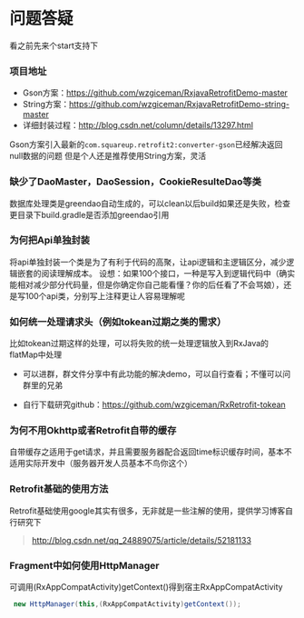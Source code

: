 # 问题答疑

看之前先来个start支持下

### 项目地址

* Gson方案：https://github.com/wzgiceman/RxjavaRetrofitDemo-master
* String方案：https://github.com/wzgiceman/RxjavaRetrofitDemo-string-master
* 详细封装过程：http://blog.csdn.net/column/details/13297.html

Gson方案引入最新的`com.squareup.retrofit2:converter-gson`已经解决返回null数据的问题
但是个人还是推荐使用String方案，灵活


### 缺少了DaoMaster，DaoSession，CookieResulteDao等类

数据库处理类是greendao自动生成的，可以clean以后build如果还是失败，检查更目录下build.gradle是否添加greendao引用




### 为何把Api单独封装

将api单独封装一个类是为了有利于代码的高聚，让api逻辑和主逻辑区分，减少逻辑嵌套的阅读理解成本。
设想：如果100个接口，一种是写入到逻辑代码中（确实能相对减少部分代码量，但是你确定你自己能看懂？你的后任看了不会骂娘），还是写100个api类，分别写上注释更让人容易理解呢


### 如何统一处理请求头（例如tokean过期之类的需求）

比如tokean过期这样的处理，可以将失败的统一处理逻辑放入到RxJava的flatMap中处理

* 可以进群，群文件分享中有此功能的解决demo，可以自行查看；不懂可以问群里的兄弟

* 自行下载研究github：https://github.com/wzgiceman/RxRetrofit-tokean


### 为何不用Okhttp或者Retrofit自带的缓存

自带缓存之适用于get请求，并且需要服务器配合返回time标识缓存时间，基本不适用实际开发中（服务器开发人员基本不鸟你这个）


### Retrofit基础的使用方法
Retrofit基础使用google其实有很多，无非就是一些注解的使用，提供学习博客自行研究下

>http://blog.csdn.net/qq_24889075/article/details/52181133


### Fragment中如何使用HttpManager

可调用(RxAppCompatActivity)getContext()得到宿主RxAppCompatActivity

```java
 new HttpManager(this,(RxAppCompatActivity)getContext());
```
